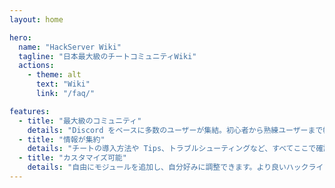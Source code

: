 ```yaml
---
layout: home

hero:
  name: "HackServer Wiki"
  tagline: "日本最大級のチートコミュニティWiki"
  actions:
    - theme: alt
      text: "Wiki"
      link: "/faq/"

features:
  - title: "最大級のコミュニティ"
    details: "Discord をベースに多数のユーザーが集結。初心者から熟練ユーザーまで幅広く交流が可能です。"
  - title: "情報が集約"
    details: "チートの導入方法や Tips、トラブルシューティングなど、すべてここで確認できます。"
  - title: "カスタマイズ可能"
    details: "自由にモジュールを追加し、自分好みに調整できます。より良いハックライフを実現。"
---
```

